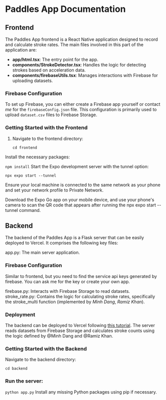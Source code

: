 # Paddles App Documentation

## Frontend

The Paddles App frontend is a React Native application designed to record and calculate stroke rates. The main files involved in this part of the application are:

- **app/html.tsx**: The entry point for the app.
- **components/StrokeDetector.tsx**: Handles the logic for detecting strokes based on acceleration data.
- **components/firebaseUtils.tsx**: Manages interactions with Firebase for uploading datasets.

### Firebase Configuration

To set up Firebase, you can either create a Firebase app yourself or contact *me* for the `firebaseConfig.json` file. This configuration is primarily used to upload `dataset.csv` files to Firebase Storage.

### Getting Started with the Frontend

1. Navigate to the frontend directory:

   ```cd frontend```

Install the necessary packages:

  ```npm install```
Start the Expo development server with the tunnel option:

  ```npx expo start --tunnel```
  
Ensure your local machine is connected to the same network as your phone and set your network profile to Private Network.

Download the Expo Go app on your mobile device, and use your phone's camera to scan the QR code that appears after running the npx expo start --tunnel command.

## Backend
The backend of the Paddles App is a Flask server that can be easily deployed to Vercel. It comprises the following key files:

app.py: The main server application.

### Firebase Configuration

Similar to frontend, but you need to find the service api keys generated by firebase. You can ask me for the key or create your own app.

firebase.py: Interacts with Firebase Storage to read datasets.
stroke_rate.py: Contains the logic for calculating stroke rates, specifically the stroke_multi function (implemented by *Minh Dang*, *Ramiz Khan*).

### Deployment

The backend can be deployed to Vercel following [this tutorial](https://www.youtube.com/watch?v=miQmOlPF_Gs&t=468s). The server reads datasets from Firebase Storage and calculates stroke counts using the logic defined by @Minh Dang and @Ramiz Khan.

### Getting Started with the Backend

Navigate to the backend directory:

```cd backend```
### Run the server:

```python app.py```
Install any missing Python packages using pip if necessary.
